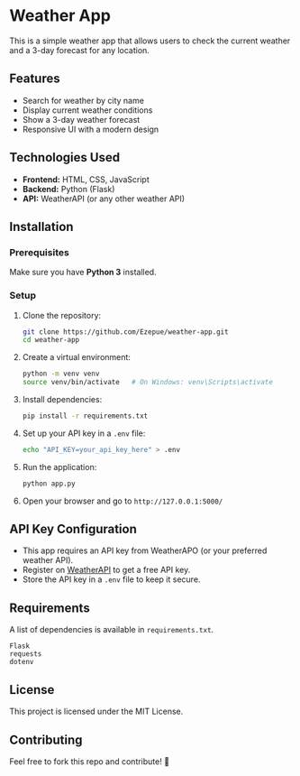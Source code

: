 # Weather App

This is a simple weather app that allows users to check the current weather and a 3-day forecast for any location.

## Features
- Search for weather by city name
- Display current weather conditions
- Show a 3-day weather forecast
- Responsive UI with a modern design

## Technologies Used
- **Frontend:** HTML, CSS, JavaScript
- **Backend:** Python (Flask)
- **API:** WeatherAPI (or any other weather API)

## Installation

### Prerequisites
Make sure you have **Python 3** installed.

### Setup
1. Clone the repository:
   ```sh
   git clone https://github.com/Ezepue/weather-app.git
   cd weather-app
   ```
2. Create a virtual environment:
   ```sh
   python -m venv venv
   source venv/bin/activate   # On Windows: venv\Scripts\activate
   ```
3. Install dependencies:
   ```sh
   pip install -r requirements.txt
   ```
4. Set up your API key in a `.env` file:
   ```sh
   echo "API_KEY=your_api_key_here" > .env
   ```
5. Run the application:
   ```sh
   python app.py
   ```
6. Open your browser and go to `http://127.0.0.1:5000/`

## API Key Configuration
- This app requires an API key from WeatherAPO (or your preferred weather API).
- Register on [WeatherAPI](https://www.weatherapi.com/) to get a free API key.
- Store the API key in a `.env` file to keep it secure.

## Requirements
A list of dependencies is available in `requirements.txt`.

```
Flask
requests
dotenv
```

## License
This project is licensed under the MIT License.

## Contributing
Feel free to fork this repo and contribute! 🚀

